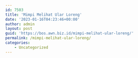 ```yaml
---
id: 7503
title: 'Mimpi Melihat Ular Loreng'
date: '2023-01-16T04:23:46+00:00'
author: admin
layout: post
guid: 'https://bos.awn.biz.id/mimpi-melihat-ular-loreng/'
permalink: /mimpi-melihat-ular-loreng/
categories:
    - Uncategorized
---
```


